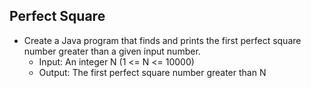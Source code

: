 ## Perfect Square
* Create a Java program that finds and prints the first perfect square number greater than a given input number.
  * Input: An integer N (1 <= N <= 10000) 
  * Output: The first perfect square number greater than N